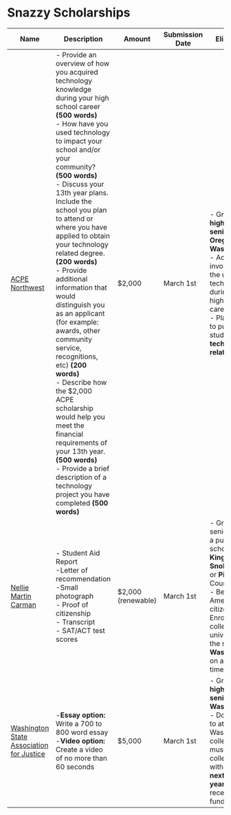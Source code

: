 # Snazzy Scholarships


| Name | Description | Amount | Submission Date | Eligibility |
| ------------- | ------------- | ------------- | ------------- | ------------- |
| [ACPE Northwest](http://www.acpenw.org/scholarships)  | - Provide an overview of how you acquired technology knowledge during your high school career **(500 words)** </br> - How have you used technology to impact your school and/or your community? **(500 words)** </br> - Discuss your 13th year plans. Include the school you plan to attend or where you have applied to obtain your technology related degree. **(200 words)** </br> - Provide additional information that would distinguish you as an applicant (for example: awards, other community service, recognitions, etc) **(200 words)** </br> - Describe how the $2,000 ACPE scholarship would help you meet the financial requirements of your 13th year. **(500 words)** </br> - Provide a brief description of a technology project you have completed **(500 words)**  |	$2,000	| March 1st	| - Graduating **high school seniors** in **Oregon** and **Washington** </br> - Actively involved in the use of technology during their high school careers </br> - Planning to pursue studies in a **technology-related field**
| [Nellie Martin Carman](http://www.carmanscholarships.org/apply) | - Student Aid Report </br> -Letter of recommendation </br> -Small photograph </br> - Proof of citizenship </br> - Transcript </br> - SAT/ACT test scores | $2,000 (renewable) | March 1st | - Graduating senior from a public high school in **King**, **Snohomish** or **Pierce** County </br> - Be an American citizen -Enrolled in a college or university in the state of **Washington** on a full-time basis
| [Washington State Association for Justice](http://www.washingtonjustice.org/docDownload/438145) | -**Essay option:** Write a 700 to 800 word essay </br> -**Video option:** Create a video of no more than 60 seconds | $5,000 | March 1st | - Graduating **high school seniors** in **Washington** - Don't need to attend a Washington college, but must start college within the **next two years** to receive the funds |


